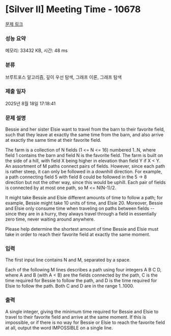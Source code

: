 # [Silver II] Meeting Time - 10678 

[문제 링크](https://www.acmicpc.net/problem/10678) 

### 성능 요약

메모리: 33432 KB, 시간: 48 ms

### 분류

브루트포스 알고리즘, 깊이 우선 탐색, 그래프 이론, 그래프 탐색

### 제출 일자

2025년 8월 18일 17:18:41

### 문제 설명

<p>Bessie and her sister Elsie want to travel from the barn to their favorite field, such that they leave at exactly the same time from the barn, and also arrive at exactly the same time at their favorite field.</p>

<p>The farm is a collection of N fields (1 <= N <= 16) numbered 1..N, where field 1 contains the barn and field N is the favorite field. The farm is built on the side of a hill, with field X being higher in elevation than field Y if X < Y.  An assortment of M paths connect pairs of fields.  However, since each path is rather steep, it can only be followed in a downhill direction. For example, a path connecting field 5 with field 8 could be followed in the 5 -> 8 direction but not the other way, since this would be uphill.  Each pair of fields is connected by at most one path, so M <= N(N-1)/2.</p>

<p>It might take Bessie and Elsie different amounts of time to follow a path; for example, Bessie might take 10 units of time, and Elsie 20. Moreover, Bessie and Elsie only consume time when traveling on paths between fields -- since they are in a hurry, they always travel through a field in essentially zero time, never waiting around anywhere.</p>

<p>Please help determine the shortest amount of time Bessie and Elsie must take in order to reach their favorite field at exactly the same moment.</p>

### 입력 

 <p>The first input line contains N and M, separated by a space.</p>

<p>Each of the following M lines describes a path using four integers A B C D, where A and B (with A < B) are the fields connected by the path, C is the time required for Bessie to follow the path, and D is the time required for Elsie to follow the path.  Both C and D are in the range 1..1000.</p>

### 출력 

 <p>A single integer, giving the minimum time required for Bessie and Elsie to travel to their favorite field and arrive at the same moment. If this is impossible, or if there is no way for Bessie or Elsie to reach the favorite field at all, output the word IMPOSSIBLE on a single line.</p>

